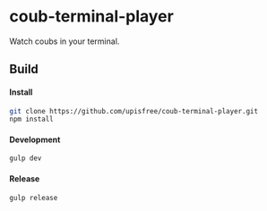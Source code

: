 # coub-terminal-player
Watch coubs in your terminal.

## Build
#### Install
```bash
git clone https://github.com/upisfree/coub-terminal-player.git
npm install
```

#### Development
```bash
gulp dev
```

#### Release
```bash
gulp release
```